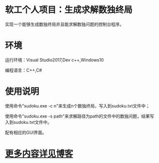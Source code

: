 # 软工个人项目：生成求解数独终局
实现一个能够生成数独终局并且能求解数独问题的控制台程序。
# 环境
运行环境：Visual Studio2017,Dev c++,Windows10

编程语言：C++,C#
# 使用说明
使用命令"sudoku.exe -c n"来生成n个数独终局，写入到sudoku.txt文件中；

使用命令"sudoku.exe -s path"来求解路径为path的文件中的数独问题，结果写入到sudoku.txt文件中。

配有相应的GUI界面。
# [更多内容详见博客](https://blog.csdn.net/Neubeginn)
